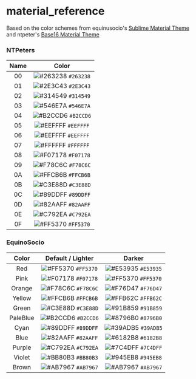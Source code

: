 # material_reference

Based on the color schemes from equinusocio's [Sublime Material Theme](https://github.com/equinusocio/material-theme) and ntpeter's [Base16 Material Theme](https://github.com/ntpeters/base16-materialtheme-scheme)

### NTPeters

| Name | Color |
|:-:|:--:|
| 00 |![#263238](https://placehold.it/15/263238/000000?text=+) `#263238` |
| 01 |![#2E3C43](https://placehold.it/15/2E3C43/000000?text=+) `#2E3C43` |
| 02 |![#314549](https://placehold.it/15/314549/000000?text=+) `#314549` |
| 03 |![#546E7A](https://placehold.it/15/546E7A/000000?text=+) `#546E7A` |
| 04 |![#B2CCD6](https://placehold.it/15/B2CCD6/000000?text=+) `#B2CCD6` |
| 05 |![#EEFFFF](https://placehold.it/15/EEFFFF/000000?text=+) `#EEFFFF` |
| 06 |![#EEFFFF](https://placehold.it/15/EEFFFF/000000?text=+) `#EEFFFF` |
| 07 |![#FFFFFF](https://placehold.it/15/FFFFFF/000000?text=+) `#FFFFFF` |
| 08 |![#F07178](https://placehold.it/15/F07178/000000?text=+) `#F07178` |
| 09 |![#F78C6C](https://placehold.it/15/F78C6C/000000?text=+) `#F78C6C` |
| 0A |![#FFCB6B](https://placehold.it/15/FFCB6B/000000?text=+) `#FFCB6B` |
| 0B |![#C3E88D](https://placehold.it/15/C3E88D/000000?text=+) `#C3E88D` |
| 0C |![#89DDFF](https://placehold.it/15/89DDFF/000000?text=+) `#89DDFF` |
| 0D |![#82AAFF](https://placehold.it/15/82AAFF/000000?text=+) `#82AAFF` |
| 0E |![#C792EA](https://placehold.it/15/C792EA/000000?text=+) `#C792EA` |
| 0F |![#FF5370](https://placehold.it/15/FF5370/000000?text=+) `#FF5370` |

### EquinoSocio
| Color      | Default / Lighter |  Darker    |
|:-:|:--:|:--:|
| Red | ![#FF5370](https://placehold.it/15/FF5370/000000?text=+) `#FF5370` | ![#E53935](https://placehold.it/15/E53935/000000?text=+) `#E53935` |
| Pink | ![#F07178](https://placehold.it/15/F07178/000000?text=+) `#F07178` | ![#FF5370](https://placehold.it/15/FF5370/000000?text=+) `#FF5370` |
| Orange | ![#F78C6C](https://placehold.it/15/F78C6C/000000?text=+) `#F78C6C` | ![#F76D47](https://placehold.it/15/F76D47/000000?text=+) `#F76D47` |
| Yellow | ![#FFCB6B](https://placehold.it/15/FFCB6B/000000?text=+) `#FFCB6B` | ![#FFB62C](https://placehold.it/15/FFB62C/000000?text=+) `#FFB62C` |
| Green | ![#C3E88D](https://placehold.it/15/C3E88D/000000?text=+) `#C3E88D` | ![#91B859](https://placehold.it/15/91B859/000000?text=+) `#91B859` |
| PaleBlue | ![#B2CCD6](https://placehold.it/15/B2CCD6/000000?text=+) `#B2CCD6` | ![#8796B0](https://placehold.it/15/8796B0/000000?text=+) `#8796B0` |
| Cyan | ![#89DDFF](https://placehold.it/15/89DDFF/000000?text=+) `#89DDFF` | ![#39ADB5](https://placehold.it/15/39ADB5/000000?text=+) `#39ADB5` |
| Blue | ![#82AAFF](https://placehold.it/15/82AAFF/000000?text=+) `#82AAFF` | ![#6182B8](https://placehold.it/15/6182B8/000000?text=+) `#6182B8` |
| Purple | ![#C792EA](https://placehold.it/15/C792EA/000000?text=+) `#C792EA` | ![#7C4DFF](https://placehold.it/15/7C4DFF/000000?text=+) `#7C4DFF` |
| Violet | ![#BB80B3](https://placehold.it/15/BB80B3/000000?text=+) `#BB80B3` | ![#945EB8](https://placehold.it/15/945EB8/000000?text=+) `#945EB8` |
| Brown | ![#AB7967](https://placehold.it/15/AB7967/000000?text=+) `#AB7967` | ![#AB7967](https://placehold.it/15/AB7967/000000?text=+) `#AB7967` |
